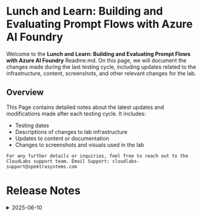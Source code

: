 
# Lunch and Learn: Building and Evaluating Prompt Flows with Azure AI Foundry

Welcome to the **Lunch and Learn: Building and Evaluating Prompt Flows with Azure AI Foundry** Readme.md. On this page, we will document the changes made during the last testing cycle, including updates related to the infrastructure, content, screenshots, and other relevant changes for the lab.

## Overview

This Page contains detailed notes about the latest updates and modifications made after each testing cycle. It includes:

- Testing dates
- Descriptions of changes to lab infrastructure
- Updates to content or documentation
- Changes to screenshots and visuals used in the lab

`For any further details or inquiries, feel free to reach out to the CloudLabs support team. Email Support: cloudlabs-support@spektrasystems.com`


# Release Notes

<details>
  <summary>2025-06-10</summary>

### Release Date: 2025-06-10
  
- **Testing Date**: 2025-06-10

## Infrastructure Changes

- Changed the **gpt-4o** model version in **Lab 1: Task 2** as the existing was depreciated.

## Content Changes

- **Change**:
    - Accomodated the latest change with respect to Azure AI Foundry.
    - There were a few UI updates related to Azure OpenAI which were updated.
    - **Getting started page** was updated as per the latest UI changes.
    - Updated the Lab 2: Task 2 as per the latest UI changes in Azure AI Foundry

## Screenshot Updates

- **Change**: Updated Screenshots as per the lates UI changes.

## Validation

  NA

## Testing Notes

- **Test Validation Summary**: Validations are up to date as per the latest updates.

---
</details>
